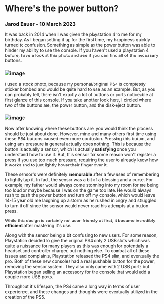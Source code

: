 # Where's the power button?
### Jarod Bauer - 10 March 2023

It was back in 2014 when I was given the playstation 4 to me for my birthday. As I began setting it up for the first time, my happiness quickly turned to confusion. Something as simple as the power button was able to hinder my ability to use the console. If you haven't used a playstation 4 before, have a look at this photo and see if you can find all of the necessary buttons.

### ![image](https://user-images.githubusercontent.com/60458106/224458307-1a945b4b-138c-4c36-a55a-8e653efdc42d.png)

I used a stock photo, because my personal/original PS4 is completely sticker bombed and would be quite hard to use as an example. But, as you can probably tell, there isn't exactly a lot of buttons or ports noticeable at first glance of this console. If you take another look here, I circled where two of the buttons are, the power button, and the disk-eject button.

### ![image](https://user-images.githubusercontent.com/60458106/224458619-25359c6f-5f9e-4c59-b7e0-aef82153274e.png)

Now after knowing where these buttons are, you would think the process should be just about done. However, mine and many others first time using these PS4 buttons caused even more confusion. Pressing this button, and using any pressure in general actually does nothing. This is because the button is actually a sensor, which is actually **satisfying** once you understand how to use it. But, this sensor for some reason won't register a press if you use too much pressure, requiring the user to already know how it works and to just lightly hover their finger over it. 

These sensor's were definitely **memorable** after a few uses of remembering to lightly tap it. In fact, the sensor was a bit of a blessing and a curse. For example, my father would always come storming into my room for me being too loud or maybe because I was on the game too late. He would always rush to push the power button and turn off my console, which would leave 14-15 year old me laughing up a storm as he rushed in angry and struggled to turn it off since the sensor would never read his attempts at a button press.

While this design is certainly not user-friendly at first, it became incredibly **efficient** after mastering it's use.

Along with the sensor being a bit confusing to new users. For some reason, Playstation decided to give the original PS4 only 2 USB slots which was quite a nuissance for many players as this was enough for potentially a headset and controller charger, but nothing else. To combat all of these issues and complaints, Playstation released the PS4 slim, and eventually the pro. Both of these new consoles had a real pushable button for the power, removing the sensor system. They also only came with 2 USB ports but Playstation began selling an accessory for the console that would add a couple more USB ports.

Throughout it's lifespan, the PS4 came a long way in terms of user experience, and these changes and thoughts were eventually utilized in the creation of the PS5.
